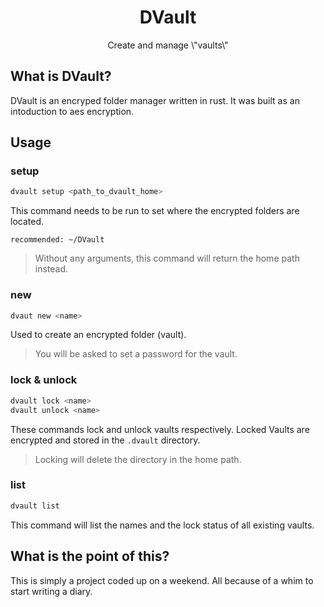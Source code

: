 
<h1 align="center">DVault</h1>
<p align="center">Create and manage \"vaults\"</p>

## What is DVault?
DVault is an encryped folder manager written in rust.
It was built as an intoduction to aes encryption.

## Usage
### setup
```sh
dvault setup <path_to_dvault_home>
```

This command needs to be run to set where the encrypted folders are located.  

`recommended: ~/DVault`
>Without any arguments, this command will return the home path instead.

### new

```sh
dvaut new <name>
```
Used to create an encrypted folder (vault).  

>You will be asked to set a password for the vault.

### lock & unlock
```sh 
dvault lock <name>
dvault unlock <name>
```
These commands lock and unlock vaults respectively. Locked Vaults are encrypted and stored in the `.dvault` directory. 
>Locking will delete the directory in the home path.

### list
```sh
dvault list
```
This command will list the names and the lock status of all existing vaults.

## What is the point of this?
This is simply a project coded up on a weekend. All because of a whim to start writing a diary.
